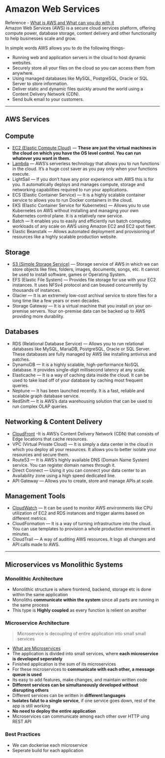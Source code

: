 # Amazon Web Services
Reference - [What is AWS and What can you do with it](https://blog.usejournal.com/what-is-aws-and-what-can-you-do-with-it-395b585b03c)   
Amazon Web Services (AWS) is a secure cloud services platform, offering compute power, database storage, content delivery and other functionality to help businesses scale and grow.
   
In simple words AWS allows you to do the following things-
* Running web and application servers in the cloud to host dynamic websites.
* Securely store all your files on the cloud so you can access them from anywhere.
* Using managed databases like MySQL, PostgreSQL, Oracle or SQL Server to store information.
* Deliver static and dynamic files quickly around the world using a Content Delivery Network (CDN).
* Send bulk email to your customers.

---
## AWS Services
## Compute
* <ins>EC2 (Elastic Compute Cloud)</ins> — **These are just the virtual machines in the cloud on which you have the OS level control. You can run whatever you want in them.**
* <ins>Lambda</ins> — AWS’s serverless technology that allows you to run functions in the cloud. It’s a huge cost saver as you pay only when your functions execute.
* LightSail — If you don’t have any prior experience with AWS this is for you. It automatically deploys and manages compute, storage and networking capabilities required to run your applications.
* ECS (Elastic Container Service) — It is a highly scalable container service to allows you to run Docker containers in the cloud.
* EKS (Elastic Container Service for Kubernetes) — Allows you to use Kubernetes on AWS without installing and managing your own Kubernetes control plane. It is a relatively new service.
* Batch — It enables you to easily and efficiently run batch computing workloads of any scale on AWS using Amazon EC2 and EC2 spot fleet.
* Elastic Beanstalk — Allows automated deployment and provisioning of resources like a highly scalable production website.

## Storage
* <ins>S3 (Simple Storage Service)</ins> — Storage service of AWS in which we can store objects like files, folders, images, documents, songs, etc. It cannot be used to install software, games or Operating System.
* EFS (Elastic File System) — Provides file storage for use with your EC2 instances. It uses NFSv4 protocol and can beused concurrently by thousands of instances.
* Glacier — It is an extremely low-cost archival service to store files for a long time like a few years or even decades.
* Storage Gateway — It is a virtual machine that you install on your on-premise servers. Your on-premise data can be backed up to AWS providing more durability.

## Databases
* RDS (Relational Database Service) — Allows you to run relational databases like MySQL, MariaDB, PostgreSQL, Oracle or SQL Server. These databases are fully managed by AWS like installing antivirus and patches.
* DynamoDB — It is a highly scalable, high-performance NoSQL database. It provides single-digit millisecond latency at any scale.
* Elasticache — It is a way of caching data inside the cloud. It can be used to take load off of your database by caching most frequent queries.
* Neptune — It has been launched recently. It is a fast, reliable and scalable graph database service.
* RedShift — It is AWS’s data warehousing solution that can be used to run complex OLAP queries.

## Networking & Content Delivery
* <ins>CloudFront</ins> -It is AWS’s Content Delivery Network (CDN) that consists of Edge locations that cache resources.
* VPC (Virtual Private Cloud) — It is simply a data center in the cloud in which you deploy all your resources. It allows you to better isolate your resources and secure them.
* Route53 — It is AWS’s highly available DNS (Domain Name System) service. You can register domain names through it.
* Direct Connect — Using it you can connect your data center to an Availability zone using a high speed dedicated line.
* API Gateway — Allows you to create, store and manage APIs at scale.

## Management Tools
* <ins>CloudWatch</ins> — It can be used to monitor AWS environments like CPU utilization of EC2 and RDS instances and trigger alarms based on different metrics.
* CloudFormation — It is a way of turning infrastructure into the cloud. You can use templates to provision a whole production environment in minutes.
* CloudTrail — A way of auditing AWS resources. It logs all changes and API calls made to AWS.

---

## Microservices vs Monolithic Systems

### Monolithic Architecture
* Monolithic structure is where frontend, backend, storage etc is done within the same application
* Monoliths **communicate within the system** since all parts are running in the same process
* This type is **Highly coupled** as every function is relient on another 

### Microservice Architecture
> Microservice is decoupling of entire application into small small services 
* [What are Microservices](https://www.youtube.com/watch?v=j3XufmvEMiM)
* The application is divided into small services, where **each microservice is developed seperately**
* Finished application is the sum of its microservices
* For these microservices to **communicate with each other, a message queue is used**
* Its easy to add features, make changes, and maintain written code
* **Different services can be simultaneously developed without disrupting others**
* Different services can be written in **different languages**
* **Isolates falut to a single service**, if one service goes down, rest of the app is still working
* **No need to deploy the entire application**
* Microservices can communicate among each other over HTTP uing REST API

### Best Practices 
* We can dockerise each microservice 
* Seperate build for each application

<br/>
<br/>
<br/>